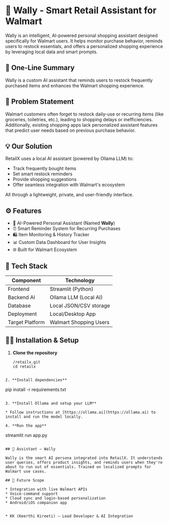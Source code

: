 # 🛒 Wally - Smart Retail Assistant for Walmart

Wally is an intelligent, AI-powered personal shopping assistant designed specifically for Walmart users. It helps monitor purchase behavior, reminds users to restock essentials, and offers a personalized shopping experience by leveraging local data and smart prompts.

## 📌 One-Line Summary

Wally is a custom AI assistant that reminds users to restock frequently purchased items and enhances the Walmart shopping experience.


## 🚩 Problem Statement

Walmart customers often forget to restock daily-use or recurring items (like groceries, toiletries, etc.), leading to shopping delays or inefficiencies. Additionally, existing shopping apps lack personalized assistant features that predict user needs based on previous purchase behavior.


## 💡 Our Solution

RetailX uses a local AI assistant (powered by Ollama LLM) to:

- Track frequently bought items
- Set smart restock reminders
- Provide shopping suggestions
- Offer seamless integration with Walmart's ecosystem

All through a lightweight, private, and user-friendly interface.


## ⚙️ Features

- 🧠 AI-Powered Personal Assistant (Named **Wally**)
- ⏰ Smart Reminder System for Recurring Purchases
- 🛍️ Item Monitoring & History Tracker
- 📊 Custom Data Dashboard for User Insights
- 🌐 Built for Walmart Ecosystem


## 🧱 Tech Stack

| Component         | Technology             |
|------------------|------------------------|
| Frontend         | Streamlit (Python)     |
| Backend AI       | Ollama LLM (Local AI)  |
| Database         | Local JSON/CSV storage |
| Deployment       | Local/Desktop App      |
| Target Platform  | Walmart Shopping Users |


## 🧑‍💻 Installation & Setup

1. **Clone the repository**
   ```
   /retailx.git
   cd retailx
```

2. **Install dependencies**

   ```
   pip install -r requirements.txt
   ```

3. **Install Ollama and setup your LLM**

   * Follow instructions at [https://ollama.ai](https://ollama.ai) to install and run the model locally.

4. **Run the app**

   ```
   streamlit run app.py
   ```

## 🧠 Assistant – Wally

Wally is the smart AI persona integrated into RetailX. It understands user queries, offers product insights, and reminds users when they're about to run out of essentials. Trained on localized prompts for Walmart use cases.

## 🚀 Future Scope

* Integration with live Walmart APIs
* Voice-command support
* Cloud sync and login-based personalization
* Android/iOS companion app


* KK (Keerthi Kireeti) – Lead Developer & AI Integration
